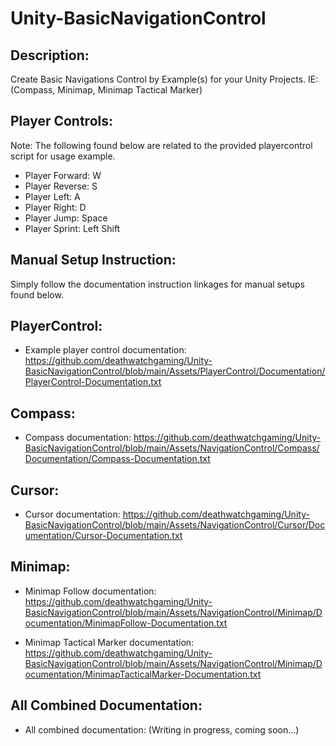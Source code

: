 # Unity-BasicNavigationControl

 
Description:
------------


 Create Basic Navigations Control by Example(s) for your Unity Projects. IE: (Compass, Minimap, Minimap Tactical Marker)



Player Controls: 
----------------


  Note: The following found below are related to the provided playercontrol script for usage example.


* Player Forward:   W
* Player Reverse:   S
* Player Left:      A
* Player Right:     D
* Player Jump:      Space
* Player Sprint:    Left Shift


Manual Setup Instruction:
-------------------------


Simply follow the documentation instruction linkages for manual setups found below.


PlayerControl:
--------------


* Example player control documentation: https://github.com/deathwatchgaming/Unity-BasicNavigationControl/blob/main/Assets/PlayerControl/Documentation/PlayerControl-Documentation.txt



Compass:
--------


* Compass documentation: https://github.com/deathwatchgaming/Unity-BasicNavigationControl/blob/main/Assets/NavigationControl/Compass/Documentation/Compass-Documentation.txt


Cursor:
-------


* Cursor documentation: https://github.com/deathwatchgaming/Unity-BasicNavigationControl/blob/main/Assets/NavigationControl/Cursor/Documentation/Cursor-Documentation.txt


Minimap:
--------


* Minimap Follow documentation: https://github.com/deathwatchgaming/Unity-BasicNavigationControl/blob/main/Assets/NavigationControl/Minimap/Documentation/MinimapFollow-Documentation.txt


* Minimap Tactical Marker documentation: https://github.com/deathwatchgaming/Unity-BasicNavigationControl/blob/main/Assets/NavigationControl/Minimap/Documentation/MinimapTacticalMarker-Documentation.txt




All Combined Documentation:
---------------------------


* All combined documentation: (Writing in progress, coming soon...)



